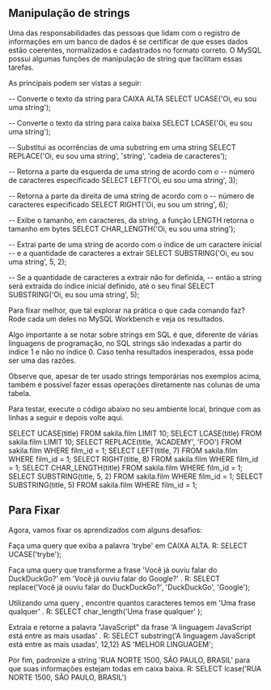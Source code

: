 ## Manipulação de strings

Uma das responsabilidades das pessoas que lidam com o registro de informações em um banco de dados é se certificar de que esses dados estão coerentes, normalizados e cadastrados no formato correto. O MySQL possui algumas funções de manipulação de string que facilitam essas tarefas.

As principais podem ser vistas a seguir:

-- Converte o texto da string para CAIXA ALTA
SELECT UCASE('Oi, eu sou uma string');

-- Converte o texto da string para caixa baixa
SELECT LCASE('Oi, eu sou uma string');

-- Substitui as ocorrências de uma substring em uma string
SELECT REPLACE('Oi, eu sou uma string', 'string', 'cadeia de caracteres');

-- Retorna a parte da esquerda de uma string de acordo com o
-- número de caracteres especificado
SELECT LEFT('Oi, eu sou uma string', 3);

-- Retorna a parte da direita de uma string de acordo com o
-- número de caracteres especificado
SELECT RIGHT('Oi, eu sou um string', 6);

-- Exibe o tamanho, em caracteres, da string, a função LENGTH retorna o tamanho em bytes
SELECT CHAR_LENGTH('Oi, eu sou uma string');

-- Extrai parte de uma string de acordo com o índice de um caractere inicial
-- e a quantidade de caracteres a extrair
SELECT SUBSTRING('Oi, eu sou uma string', 5, 2);

-- Se a quantidade de caracteres a extrair não for definida,
-- então a string será extraída do índice inicial definido, até o seu final
SELECT SUBSTRING('Oi, eu sou uma string', 5);

Para fixar melhor, que tal explorar na prática o que cada comando faz? Rode cada um deles no MySQL Workbench e veja os resultados.

Algo importante a se notar sobre strings em SQL é que, diferente de várias linguagens de programação, no SQL strings são indexadas a partir do índice 1 e não no índice 0. Caso tenha resultados inesperados, essa pode ser uma das razões.

Observe que, apesar de ter usado strings temporárias nos exemplos acima, também é possível fazer essas operações diretamente nas colunas de uma tabela.

Para testar, execute o código abaixo no seu ambiente local, brinque com as linhas a seguir e depois volte aqui.

SELECT UCASE(title) FROM sakila.film LIMIT 10;
SELECT LCASE(title) FROM sakila.film LIMIT 10;
SELECT REPLACE(title, 'ACADEMY', 'FOO') FROM sakila.film WHERE film_id = 1;
SELECT LEFT(title, 7) FROM sakila.film WHERE film_id = 1;
SELECT RIGHT(title, 8) FROM sakila.film WHERE film_id = 1;
SELECT CHAR_LENGTH(title) FROM sakila.film WHERE film_id = 1;
SELECT SUBSTRING(title, 5, 2) FROM sakila.film WHERE film_id = 1;
SELECT SUBSTRING(title, 5) FROM sakila.film WHERE film_id = 1;

## Para Fixar
Agora, vamos fixar os aprendizados com alguns desafios:

Faça uma query que exiba a palavra 'trybe' em CAIXA ALTA.
R: SELECT UCASE('trybe');

Faça uma query que transforme a frase 'Você já ouviu falar do DuckDuckGo?' em 'Você já ouviu falar do Google?' .
R: SELECT replace('Você já ouviu falar do DuckDuckGo?', 'DuckDuckGo', 'Google');

Utilizando uma query , encontre quantos caracteres temos em 'Uma frase qualquer' .
R: SELECT char_length('Uma frase qualquer' );

Extraia e retorne a palavra "JavaScript" da frase 'A linguagem JavaScript está entre as mais usadas' .
R: SELECT substring('A linguagem JavaScript está entre as mais usadas', 12,12) AS 'MELHOR LINGUAGEM';

Por fim, padronize a string 'RUA NORTE 1500, SÃO PAULO, BRASIL' para que suas informações estejam todas em caixa baixa.
R: SELECT lcase('RUA NORTE 1500, SÃO PAULO, BRASIL')